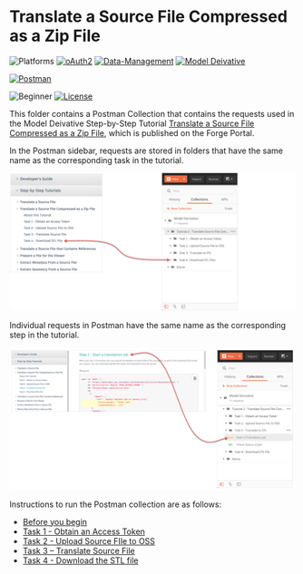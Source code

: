 # Translate a Source File Compressed as a Zip File

![Platforms](https://img.shields.io/badge/Web-Windows|MacOS-lightgray.svg)
[![oAuth2](https://img.shields.io/badge/Authentication-v1-green.svg)](http://developer.autodesk.com/)
[![Data-Management](https://img.shields.io/badge/Data%20Management-v2-green.svg)](http://developer.autodesk.com/)
[![Model Deivative](https://img.shields.io/badge/Model%20Derivative-v2-green.svg)](http://developer.autodesk.com/)

[![Postman](https://img.shields.io/badge/Postman-v7-orange.svg)](https://www.getpostman.com/)


![Beginner](https://img.shields.io/badge/Level-Beginner-green.svg)
[![License](https://img.shields.io/:license-MIT-blue.svg)](http://opensource.org/licenses/MIT)

This folder contains a Postman Collection that contains the requests used in the Model Deivative Step-by-Step Tutorial [Translate a Source File Compressed as a Zip File](https://forge.autodesk.com/en/docs/model-derivative/v2/tutorials/translate-zip-to-stl/), which is published on the Forge Portal. 

In the Postman sidebar, requests are stored in folders that have the same name as the corresponding task in the tutorial.

![Forge portal menu to Postman](images/forge_portal_menu_2_postman_menu_01.png "Forge portal task to Postman mapping")

Individual requests in Postman have the same name as the corresponding step in the tutorial.

![Forge portal steps to Postman](images/forge_portal_menu_2_postman_menu_02.png "Forge portal task to Postman mapping")

Instructions to run the Postman collection are as follows:

- [Before you begin](instructions/before_you_begin.md)
- [Task 1 - Obtain an Access Token](instructions/task-1.md)
- [Task 2 - Upload Source FIle to OSS](instructions/task-2.md)
- [Task 3 – Translate Source File](instructions/task-3.md)
- [Task 4 - Download the STL file](instructions/task-4.md)








